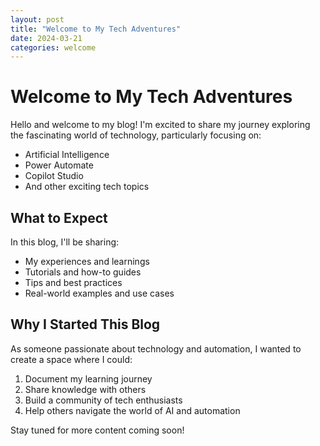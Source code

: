 ```yaml
---
layout: post
title: "Welcome to My Tech Adventures"
date: 2024-03-21
categories: welcome
---
```


# Welcome to My Tech Adventures

Hello and welcome to my blog! I'm excited to share my journey exploring the fascinating world of technology, particularly focusing on:

- Artificial Intelligence
- Power Automate
- Copilot Studio
- And other exciting tech topics

## What to Expect

In this blog, I'll be sharing:
- My experiences and learnings
- Tutorials and how-to guides
- Tips and best practices
- Real-world examples and use cases

## Why I Started This Blog

As someone passionate about technology and automation, I wanted to create a space where I could:
1. Document my learning journey
2. Share knowledge with others
3. Build a community of tech enthusiasts
4. Help others navigate the world of AI and automation

Stay tuned for more content coming soon! 